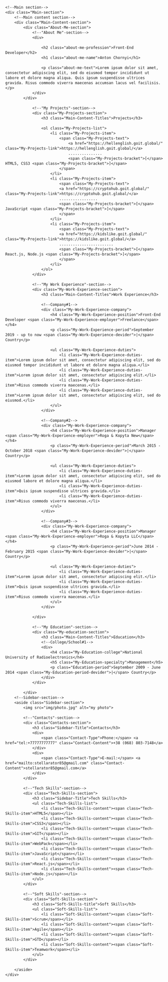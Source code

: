 <html lang="en">
<head>
    <meta charset="UTF-8">
    <meta http-equiv="X-UA-Compatible" content="IE=edge">
    <meta name="viewport" content="width=device-width, initial-scale=1.0">
    <title>Tymur Shcherbyna Curriculum Vitae</title>
    <link rel="preconnect" href="https://fonts.gstatic.com">
    <link href="https://fonts.googleapis.com/css2?family=Montserrat:wght@400;700&display=swap" rel="stylesheet">
    <link rel="stylesheet" href="css/style.css">
</head>
<body>

    <!--Main section-->
    <div class="Main-section">
        <!--Main content section-->
        <div class="Main-Content-section">
            <div class="About-Me-section">
                <!--"About Me"-section-->
                <div>

                    <h2 class="about-me-profession">Front-End Developer</h2>
                    <h1 class="about-me-name">Anton Chornyi</h1>

                    <p class="about-me-text">Lorem ipsum dolor sit amet, consectetur adipiscing elit, sed do eiusmod tempor incididunt ut labore et dolore magna aliqua. Quis ipsum suspendisse ultrices gravida. Risus commodo viverra maecenas accumsan lacus vel facilisis.</p>
                </div>
            </div>

                <!--"My Projects"-section-->
                <div class="My-Projects-section">
                    <h3 class="Main-Content-Titles">Projects</h3>

                    <ol class="My-Projects-list">
                        <li class="My-Projects-item">
                            <span class="My-Projects-text">
                                <a href="https://hellenglish.goit.global/" class="My-Projects-link">https://hellenglish.goit.global/</a>
                                ...............
                                <span class="My-Projects-bracket">[</span> HTML5, CSS3 <span class="My-Projects-bracket">]</span>
                            </span>
                        </li>
                        <li class="My-Projects-item">
                            <span class="My-Projects-text">
                            <a href="https://cryptohub.goit.global/" class="My-Projects-link">https://cryptohub.goit.global/</a>
                            .................
                            <span class="My-Projects-bracket">[</span> JavaScript <span class="My-Projects-bracket">]</span>
                            </span>
                        </li>
                        <li class="My-Projects-item">
                            <span class="My-Projects-text">
                            <a href="https://kidslike.goit.global/" class="My-Projects-link">https://kidslike.goit.global/</a>
                            ........................
                            <span class="My-Projects-bracket">[</span> React.js, Node.js <span class="My-Projects-bracket">]</span>
                            </span>
                        </li>
                    </ol>
                </div>

                <!--"My Work Experience"-section-->
                <div class="My-Work-Experience-section">
                    <h3 class="Main-Content-Titles">Work Experience</h3>

                    <!--Company#1-->
                    <div class="My-Work-Experience-company">
                        <h4 class="My-Work-Experience-position">Front-End Developer <span class="My-Work-Experience-employer">Freelance</span></h4>
                        <p class="My-Work-Experience-period">September 2019 - up to now <span class="My-Work-Experience-devider">|</span> Country</p>

                        <ul class="My-Work-Experience-duties">
                            <li class="My-Work-Experience-duties-item">Lorem ipsum dolor sit amet, consectetur adipiscing elit, sed do eiusmod tempor incididunt ut labore et dolore magna aliqua.</li>
                            <li class="My-Work-Experience-duties-item">Lorem ipsum dolor sit amet, consectetur adipiscing elit.</li>
                            <li class="My-Work-Experience-duties-item">Risus commodo viverra maecenas.</li>
                            <li class="My-Work-Experience-duties-item">Lorem ipsum dolor sit amet, consectetur adipiscing elit, sed do eiusmod.</li>
                        </ul>
                    </div>
                    
                    <!--Company#2-->
                    <div class="My-Work-Experience-company">
                        <h4 class="My-Work-Experience-position">Manager <span class="My-Work-Experience-employer">Roga & Kopyta New</span></h4>
                        <p class="My-Work-Experience-period">March 2015 - October 2018 <span class="My-Work-Experience-devider">|</span> Country</p>
                        
                        <ul class="My-Work-Experience-duties">
                            <li class="My-Work-Experience-duties-item">Lorem ipsum dolor sit amet, consectetur adipiscing elit, sed do eiusmod labore et dolore magna aliqua.</li>
                            <li class="My-Work-Experience-duties-item">Quis ipsum suspendisse ultrices gravida.</li>
                            <li class="My-Work-Experience-duties-item">Risus commodo viverra maecenas.</li>
                        </ul>
                    </div>

                    <!--Company#3-->
                    <div class="My-Work-Experience-company">
                        <h4 class="My-Work-Experience-position">Manager <span class="My-Work-Experience-employer">Roga & Kopyta LLC</span></h4>
                        <p class="My-Work-Experience-period">June 2014 - February 2015 <span class="My-Work-Experience-devider">|</span> Country</p>
                    
                        <ul class="My-Work-Experience-duties">
                            <li class="My-Work-Experience-duties-item">Lorem ipsum dolor sit amet, consectetur adipiscing elit.</li>
                            <li class="My-Work-Experience-duties-item">Quis ipsum suspendisse ultrices gravida.</li>
                            <li class="My-Work-Experience-duties-item">Risus commodo viverra maecenas.</li>
                        </ul>
                    </div>

                </div>

                <!--"My Education"-section-->
                <div class="My-education-section">
                    <h3 class="Main-Content-Titles">Education</h3>
                    <!--College/School#1-->
                    <div>
                        <h4 class="My-Education-college">National University of Radioelectronics</h4>
                        <h5 class="My-Education-specialty">Management</h5>
                        <p class="Education-period">September 2009 - June 2014 <span class="My-Education-period-devider">|</span> Country</p>
                    </div>
                </div>

            </div>
        <!--Sidebar-section-->
        <aside class="Sidebar-section">
            <img src="img/photo.jpg" alt="my photo">

            <!--"Contacts"-section-->
            <div class="Contacts-section">
                <h3 class="Sidebar-Title">Contacts</h3>
                <div>
                    <span class="Contact-Type">Phone:</span> <a href="tel:+77777777777" class="Contact-Content">+38 (068) 803-7148</a>
                </div>
                <div>
                    <span class="Contact-Type">E-mail:</span> <a href="mailto:stellarator85@gmail.com" class="Contact-Content">stellarator85@gmail.com</a>
                </div>
            </div>

            <!--"Tech Skills"-section-->
            <div class="Tech-Skills-section">
                <h3 class="Sidebar-Title">Tech Skills</h3>
                <ul class="Tech-Skills-list">
                    <li class="Tech-Skills-content"><span class="Tech-Skills-item">HTML5</span></li>
                    <li class="Tech-Skills-content"><span class="Tech-Skills-item">CSS3</span></li>
                    <li class="Tech-Skills-content"><span class="Tech-Skills-item">GIT</span></li>
                    <li class="Tech-Skills-content"><span class="Tech-Skills-item">WebPack</span></li>
                    <li class="Tech-Skills-content"><span class="Tech-Skills-item">JavaScript</span></li>
                    <li class="Tech-Skills-content"><span class="Tech-Skills-item">React.js</span></li>
                    <li class="Tech-Skills-content"><span class="Tech-Skills-item">Node.js</span></li>
                </ul>
            </div>
            
            <!--"Soft Skills"-section-->
            <div class="Soft-Skills-section">
                <h3 class="Soft-Skills-title">Soft Skills</h3>
                <ul class="Soft-Skills-list">
                    <li class="Soft-Skills-content"><span class="Soft-Skills-item">Scrum</span></li>
                    <li class="Soft-Skills-content"><span class="Soft-Skills-item">Agile</span></li>
                    <li class="Soft-Skills-content"><span class="Soft-Skills-item">GTD</span></li>
                    <li class="Soft-Skills-content"><span class="Soft-Skills-item">Teamwork</span></li>
                </ul>
            </div>

        </aside>
    </div>

</body>
</html>
